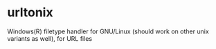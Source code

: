 # urltonix
Windows(R) filetype handler for GNU/Linux (should work on other unix variants as well), for URL files
